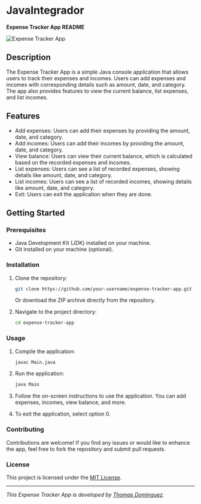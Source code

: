 # JavaIntegrador
**Expense Tracker App README**

![Expense Tracker App](app_screenshot.png)

## Description

The Expense Tracker App is a simple Java console application that allows users to track their expenses and incomes. Users can add expenses and incomes with corresponding details such as amount, date, and category. The app also provides features to view the current balance, list expenses, and list incomes.

## Features

- Add expenses: Users can add their expenses by providing the amount, date, and category.
- Add incomes: Users can add their incomes by providing the amount, date, and category.
- View balance: Users can view their current balance, which is calculated based on the recorded expenses and incomes.
- List expenses: Users can see a list of recorded expenses, showing details like amount, date, and category.
- List incomes: Users can see a list of recorded incomes, showing details like amount, date, and category.
- Exit: Users can exit the application when they are done.

## Getting Started

### Prerequisites

- Java Development Kit (JDK) installed on your machine.
- Git installed on your machine (optional).

### Installation

1. Clone the repository:

   ```bash
   git clone https://github.com/your-username/expense-tracker-app.git
   ```

   Or download the ZIP archive directly from the repository.

2. Navigate to the project directory:

   ```bash
   cd expense-tracker-app
   ```

### Usage

1. Compile the application:

   ```bash
   javac Main.java
   ```

2. Run the application:

   ```bash
   java Main
   ```

3. Follow the on-screen instructions to use the application. You can add expenses, incomes, view balance, and more.

4. To exit the application, select option 0.

### Contributing

Contributions are welcome! If you find any issues or would like to enhance the app, feel free to fork the repository and submit pull requests.

### License

This project is licensed under the [MIT License](LICENSE).

---

_This Expense Tracker App is developed by [Thomas Dominguez](https://github.com/thomasHeitFux)._
